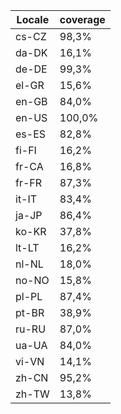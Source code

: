 ﻿| Locale | coverage |
| ------ | -------- |
| cs-CZ | 98,3% |
| da-DK | 16,1% |
| de-DE | 99,3% |
| el-GR | 15,6% |
| en-GB | 84,0% |
| en-US | 100,0% |
| es-ES | 82,8% |
| fi-FI | 16,2% |
| fr-CA | 16,8% |
| fr-FR | 87,3% |
| it-IT | 83,4% |
| ja-JP | 86,4% |
| ko-KR | 37,8% |
| lt-LT | 16,2% |
| nl-NL | 18,0% |
| no-NO | 15,8% |
| pl-PL | 87,4% |
| pt-BR | 38,9% |
| ru-RU | 87,0% |
| ua-UA | 84,0% |
| vi-VN | 14,1% |
| zh-CN | 95,2% |
| zh-TW | 13,8% |
